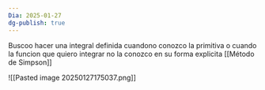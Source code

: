 ```yaml
---
Dia: 2025-01-27
dg-publish: true
---
```

Buscoo hacer una integral definida cuandono conozco la primitiva o cuando la funcion que quiero integrar no la conozco en su forma explicita
[[Método de Simpson]]


![[Pasted image 20250127175037.png]]